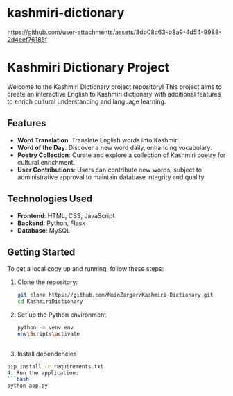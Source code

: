 # kashmiri-dictionary
https://github.com/user-attachments/assets/3db08c63-b8a9-4d54-9988-2d4eef76185f

# Kashmiri Dictionary Project

Welcome to the Kashmiri Dictionary project repository! This project aims to create an interactive English to Kashmiri dictionary with additional features to enrich cultural understanding and language learning.

## Features

- **Word Translation**: Translate English words into Kashmiri.
- **Word of the Day**: Discover a new word daily, enhancing vocabulary.
- **Poetry Collection**: Curate and explore a collection of Kashmiri poetry for cultural enrichment.
- **User Contributions**: Users can contribute new words, subject to administrative approval to maintain database integrity and quality.

## Technologies Used

- **Frontend**: HTML, CSS, JavaScript
- **Backend**: Python, Flask
- **Database**: MySQL 

## Getting Started

To get a local copy up and running, follow these steps:

1. Clone the repository:
   ```bash
   git clone https://github.com/MoinZargar/Kashmiri-Dictionary.git
   cd KashmiriDictionary
2. Set up the Python environment 
    ```bash
    python -m venv env
    env\Scripts\activate
  
3. Install dependencies
  ```bash
  pip install -r requirements.txt
4. Run the application:
  ```bash
  python app.py


